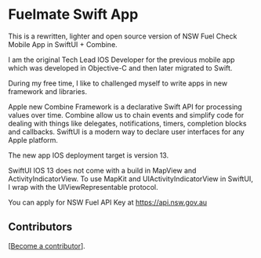# Fuelmate Swift App

This is a rewritten, lighter and open source version of NSW Fuel Check Mobile App in SwiftUI + Combine. 

I am the original Tech Lead IOS Developer for the previous mobile app which was developed in Objective-C and then later migrated to Swift. 

During my free time, I like to challenged myself to write apps in new framework and libraries. 

Apple new Combine Framework is a declarative Swift API for processing values over time. 
Combine allow us to chain events and simplify code for dealing with things like delegates, notifications, timers, completion blocks and callbacks.
SwiftUI is a modern way to declare user interfaces for any Apple platform.

The new app IOS deployment target is version 13.

SwiftUI IOS 13 does not come with a build in MapView and ActivityIndicatorView.
To use MapKit and UIActivityIndicatorView in SwiftUI, I wrap with the UIViewRepresentable protocol. 

You can apply for NSW Fuel API Key at https://api.nsw.gov.au

## Contributors

[[Become a contributor](CONTRIBUTING.md)].